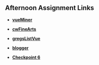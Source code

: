 ## Afternoon Assignment Links

* **[vueMiner](https://ewood-coder.github.io/boiseCodeWorks/Week6/vueMiner)**
* **[cwFineArts](https://github.com/ewood-coder/boiseCodeWorks/tree/main/Week6/cwFineArts)**
* **[gregsListVue](https://github.com/ewood-coder/boiseCodeWorks/tree/main/Week6/gregsListVue)**
* **[blogger](https://github.com/ewood-coder/boiseCodeWorks/tree/main/Week6/blogger)**

* **[Checkpoint 6](https://github.com/ewood-coder/networkCP6)**
